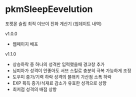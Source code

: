# pkmSleepEevelution
포켓몬 슬립 최적 이브이 진화 계산기
(업데이트 내역)

v1.0.0
- 웹페이지 배포

v1.1.0
- 상승하락 중 하나의 성격만 입력했을때 경고창 추가
- 님피아가 성격이 안좋아도 서브 스킬로 충분히 극복 가능하게 조정
- 도우미 증가/기력 하락 성격의 블래키 가산점 소폭 하락
- EXP 획득 증가/식재료 감소가 유효한 성격으로 상향
- 최저점 성격의 배점 상향